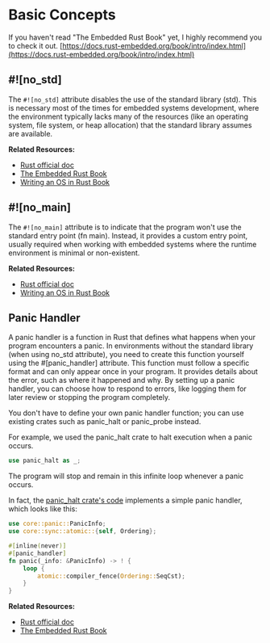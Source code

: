 # Basic Concepts

If you haven't read "The Embedded Rust Book" yet, I highly recommend you to check it out.
[https://docs.rust-embedded.org/book/intro/index.html](https://docs.rust-embedded.org/book/intro/index.html)

## #![no_std]
The `#![no_std]` attribute disables the use of the standard library (std). This is necessary most of the times for embedded systems development, where the environment typically lacks many of the resources (like an operating system, file system, or heap allocation) that the standard library assumes are available.

**Related Resources:**
- [Rust official doc](https://doc.rust-lang.org/reference/names/preludes.html#the-no_std-attribute)
- [The Embedded Rust Book](https://docs.rust-embedded.org/book/intro/no-std.html)
- [Writing an OS in Rust Book](https://os.phil-opp.com/freestanding-rust-binary/#the-no-std-attribute)

## #![no_main]
The `#![no_main]` attribute is to indicate that the program won't use the standard entry point (fn main). Instead, it provides a custom entry point, usually required when working with embedded systems where the runtime environment is minimal or non-existent.

**Related Resources:**
- [Rust official doc](https://doc.rust-lang.org/reference/crates-and-source-files.html?highlight=no_main#the-no_main-attribute)
- [Writing an OS in Rust Book](https://os.phil-opp.com/freestanding-rust-binary/#overwriting-the-entry-point)


## Panic Handler
A panic handler is a function in Rust that defines what happens when your program encounters a panic. In environments without the standard library (when using no_std attribute), you need to create this function yourself using the #[panic_handler] attribute. This function must follow a specific format and can only appear once in your program. It provides details about the error, such as where it happened and why. By setting up a panic handler, you can choose how to respond to errors, like logging them for later review or stopping the program completely.

You don't have to define your own panic handler function; you can use existing crates such as panic_halt or panic_probe instead.

For example, we used the panic_halt crate to halt execution when a panic occurs. 
```rust
use panic_halt as _;
```
The program will stop and remain in this infinite loop whenever a panic occurs.

In fact, the [panic_halt crate's code](https://github.com/korken89/panic-halt/blob/master/src/lib.rs) implements a simple panic handler, which looks like this:
```rust
use core::panic::PanicInfo;
use core::sync::atomic::{self, Ordering};

#[inline(never)]
#[panic_handler]
fn panic(_info: &PanicInfo) -> ! {
    loop {
        atomic::compiler_fence(Ordering::SeqCst);
    }
}
```

**Related Resources:**
- [Rust official doc](https://doc.rust-lang.org/nomicon/panic-handler.html)
- [The Embedded Rust Book](https://docs.rust-embedded.org/book/start/panicking.html)
